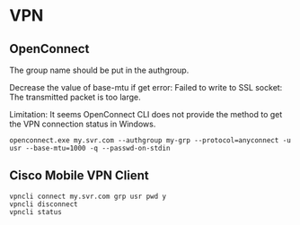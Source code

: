 # VPN

## OpenConnect
The group name should be put in the authgroup. 

Decrease the value of base-mtu if get error: Failed to write to SSL socket: The transmitted packet is too large.

Limitation: It seems OpenConnect CLI does not provide the method to get the VPN connection status in Windows.
```
openconnect.exe my.svr.com --authgroup my-grp --protocol=anyconnect -u usr --base-mtu=1000 -q --passwd-on-stdin
```

## Cisco Mobile VPN Client
```
vpncli connect my.svr.com grp usr pwd y
vpncli disconnect
vpncli status
```
